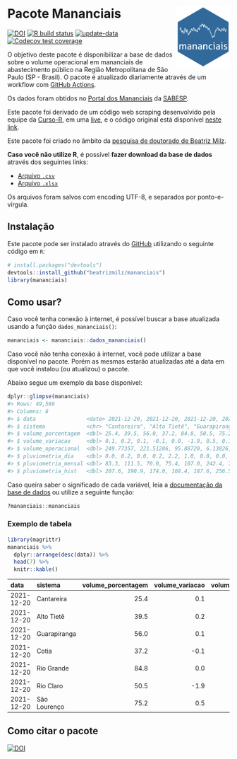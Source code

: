 
<!-- README.md is generated from README.Rmd. Please edit that file -->

# Pacote Mananciais <img src="man/figures/hexlogo.png" align="right" width = "120px"/>

<!-- badges: start -->

[![DOI](https://zenodo.org/badge/DOI/10.5281/zenodo.4733056.svg)](https://doi.org/10.5281/zenodo.4733056)
[![R build
status](https://github.com/beatrizmilz/mananciais/workflows/R-CMD-check/badge.svg)](https://github.com/beatrizmilz/mananciais/actions)
[![update-data](https://github.com/beatrizmilz/mananciais/actions/workflows/2-update_data.yaml/badge.svg)](https://github.com/beatrizmilz/mananciais/actions/workflows/2-update_data.yaml)
[![Codecov test
coverage](https://codecov.io/gh/beatrizmilz/mananciais/branch/master/graph/badge.svg)](https://codecov.io/gh/beatrizmilz/mananciais?branch=master)
<!-- badges: end -->

O objetivo deste pacote é disponibilizar a base de dados sobre o volume
operacional em mananciais de abastecimento público na Região
Metropolitana de São Paulo (SP - Brasil). O pacote é atualizado
diariamente através de um workflow com [GitHub
Actions](https://github.com/beatrizmilz/mananciais/actions).

Os dados foram obtidos no [Portal dos
Mananciais](http://mananciais.sabesp.com.br/Situacao) da
[SABESP](http://site.sabesp.com.br/site/Default.aspx).

Este pacote foi derivado de um código web scraping desenvolvido pela
equipe da [Curso-R](https://www.curso-r.com/), em uma
[live](https://youtu.be/jvZIxrMmOcQ), e o código original está
disponível [neste
link](https://github.com/curso-r/lives/blob/master/drafts/20200730_scraper_sabesp.R).

Este pacote foi criado no âmbito da [pesquisa de doutorado de Beatriz
Milz](https://beatrizmilz.github.io/tese/).

**Caso você não utilize R**, é possível **fazer download da base de
dados** através dos seguintes links:

  - [Arquivo
    `.csv`](https://github.com/beatrizmilz/mananciais/raw/master/inst/extdata/mananciais.csv)
  - [Arquivo
    `.xlsx`](https://github.com/beatrizmilz/mananciais/blob/master/inst/extdata/mananciais.xlsx?raw=true)

Os arquivos foram salvos com encoding UTF-8, e separados por
ponto-e-vírgula.

## Instalação

Este pacote pode ser instalado através do [GitHub](https://github.com/)
utilizando o seguinte código em `R`:

``` r
# install.packages("devtools")
devtools::install_github("beatrizmilz/mananciais")
library(mananciais)
```

## Como usar?

Caso você tenha conexão à internet, é possível buscar a base atualizada
usando a função `dados_mananciais()`:

``` r
mananciais <- mananciais::dados_mananciais() 
```

Caso você não tenha conexão à internet, você pode utilizar a base
disponível no pacote. Porém as mesmas estarão atualizadas até a data em
que você instalou (ou atualizou) o pacote.

Abaixo segue um exemplo da base disponível:

``` r
dplyr::glimpse(mananciais)
#> Rows: 49,569
#> Columns: 8
#> $ data                <date> 2021-12-20, 2021-12-20, 2021-12-20, 2021-12-20, 2…
#> $ sistema             <chr> "Cantareira", "Alto Tietê", "Guarapiranga", "Cotia…
#> $ volume_porcentagem  <dbl> 25.4, 39.5, 56.0, 37.2, 84.8, 50.5, 75.2, 25.3, 39…
#> $ volume_variacao     <dbl> 0.1, 0.2, 0.1, -0.1, 0.0, -1.9, 0.5, 0.1, 0.3, 0.2…
#> $ volume_operacional  <dbl> 249.77357, 221.51286, 95.88720, 6.13826, 95.10995,…
#> $ pluviometria_dia    <dbl> 0.0, 0.2, 0.0, 0.2, 2.2, 1.0, 0.0, 0.0, 0.4, 0.2, …
#> $ pluviometria_mensal <dbl> 83.3, 111.5, 70.0, 75.4, 107.0, 242.4, 70.8, 83.3,…
#> $ pluviometria_hist   <dbl> 207.6, 190.9, 174.0, 168.4, 187.6, 256.5, 210.6, 2…
```

Caso queira saber o significado de cada variável, leia a [documentação
da base de
dados](https://beatrizmilz.github.io/mananciais/reference/mananciais.html)
ou utilize a seguinte função:

``` r
?mananciais::mananciais
```

### Exemplo de tabela

``` r
library(magrittr)
mananciais %>% 
  dplyr::arrange(desc(data)) %>% 
  head(7) %>%
  knitr::kable()
```

| data       | sistema      | volume\_porcentagem | volume\_variacao | volume\_operacional | pluviometria\_dia | pluviometria\_mensal | pluviometria\_hist |
| :--------- | :----------- | ------------------: | ---------------: | ------------------: | ----------------: | -------------------: | -----------------: |
| 2021-12-20 | Cantareira   |                25.4 |              0.1 |           249.77357 |               0.0 |                 83.3 |              207.6 |
| 2021-12-20 | Alto Tietê   |                39.5 |              0.2 |           221.51286 |               0.2 |                111.5 |              190.9 |
| 2021-12-20 | Guarapiranga |                56.0 |              0.1 |            95.88720 |               0.0 |                 70.0 |              174.0 |
| 2021-12-20 | Cotia        |                37.2 |            \-0.1 |             6.13826 |               0.2 |                 75.4 |              168.4 |
| 2021-12-20 | Rio Grande   |                84.8 |              0.0 |            95.10995 |               2.2 |                107.0 |              187.6 |
| 2021-12-20 | Rio Claro    |                50.5 |            \-1.9 |             6.89849 |               1.0 |                242.4 |              256.5 |
| 2021-12-20 | São Lourenço |                75.2 |              0.5 |            66.83420 |               0.0 |                 70.8 |              210.6 |

## Como citar o pacote

[![DOI](https://zenodo.org/badge/DOI/10.5281/zenodo.4733056.svg)](https://doi.org/10.5281/zenodo.4733056)
